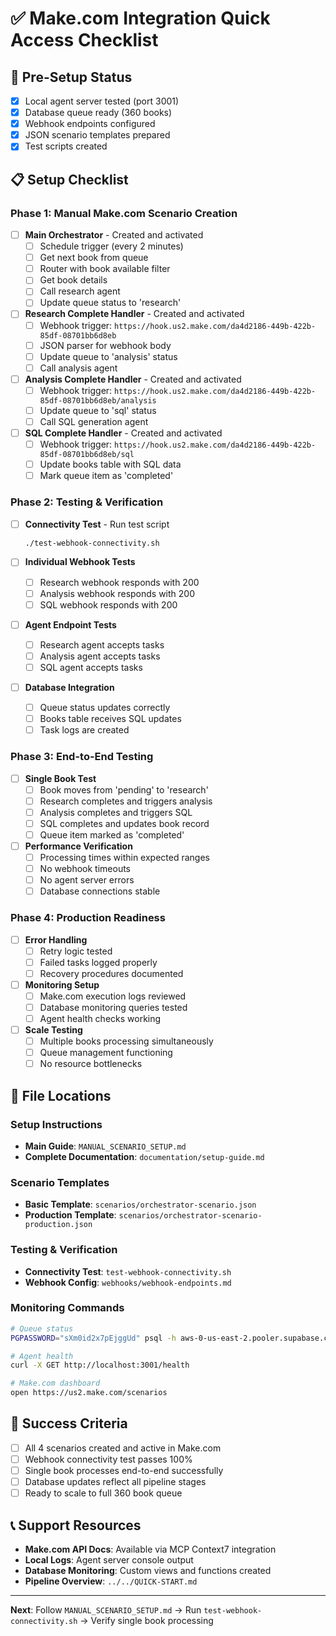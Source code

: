# ✅ Make.com Integration Quick Access Checklist

## 🎯 **Pre-Setup Status**
- [x] Local agent server tested (port 3001)
- [x] Database queue ready (360 books)
- [x] Webhook endpoints configured
- [x] JSON scenario templates prepared
- [x] Test scripts created

## 📋 **Setup Checklist**

### Phase 1: Manual Make.com Scenario Creation
- [ ] **Main Orchestrator** - Created and activated
  - [ ] Schedule trigger (every 2 minutes)
  - [ ] Get next book from queue
  - [ ] Router with book available filter
  - [ ] Get book details
  - [ ] Call research agent
  - [ ] Update queue status to 'research'

- [ ] **Research Complete Handler** - Created and activated
  - [ ] Webhook trigger: `https://hook.us2.make.com/da4d2186-449b-422b-85df-08701bb6d8eb`
  - [ ] JSON parser for webhook body
  - [ ] Update queue to 'analysis' status
  - [ ] Call analysis agent

- [ ] **Analysis Complete Handler** - Created and activated
  - [ ] Webhook trigger: `https://hook.us2.make.com/da4d2186-449b-422b-85df-08701bb6d8eb/analysis`
  - [ ] Update queue to 'sql' status
  - [ ] Call SQL generation agent

- [ ] **SQL Complete Handler** - Created and activated
  - [ ] Webhook trigger: `https://hook.us2.make.com/da4d2186-449b-422b-85df-08701bb6d8eb/sql`
  - [ ] Update books table with SQL data
  - [ ] Mark queue item as 'completed'

### Phase 2: Testing & Verification
- [ ] **Connectivity Test** - Run test script
  ```bash
  ./test-webhook-connectivity.sh
  ```

- [ ] **Individual Webhook Tests**
  - [ ] Research webhook responds with 200
  - [ ] Analysis webhook responds with 200
  - [ ] SQL webhook responds with 200

- [ ] **Agent Endpoint Tests**
  - [ ] Research agent accepts tasks
  - [ ] Analysis agent accepts tasks
  - [ ] SQL agent accepts tasks

- [ ] **Database Integration**
  - [ ] Queue status updates correctly
  - [ ] Books table receives SQL updates
  - [ ] Task logs are created

### Phase 3: End-to-End Testing
- [ ] **Single Book Test**
  - [ ] Book moves from 'pending' to 'research'
  - [ ] Research completes and triggers analysis
  - [ ] Analysis completes and triggers SQL
  - [ ] SQL completes and updates book record
  - [ ] Queue item marked as 'completed'

- [ ] **Performance Verification**
  - [ ] Processing times within expected ranges
  - [ ] No webhook timeouts
  - [ ] No agent server errors
  - [ ] Database connections stable

### Phase 4: Production Readiness
- [ ] **Error Handling**
  - [ ] Retry logic tested
  - [ ] Failed tasks logged properly
  - [ ] Recovery procedures documented

- [ ] **Monitoring Setup**
  - [ ] Make.com execution logs reviewed
  - [ ] Database monitoring queries tested
  - [ ] Agent health checks working

- [ ] **Scale Testing**
  - [ ] Multiple books processing simultaneously
  - [ ] Queue management functioning
  - [ ] No resource bottlenecks

## 🚀 **File Locations**

### Setup Instructions
- **Main Guide**: `MANUAL_SCENARIO_SETUP.md`
- **Complete Documentation**: `documentation/setup-guide.md`

### Scenario Templates
- **Basic Template**: `scenarios/orchestrator-scenario.json`
- **Production Template**: `scenarios/orchestrator-scenario-production.json`

### Testing & Verification
- **Connectivity Test**: `test-webhook-connectivity.sh`
- **Webhook Config**: `webhooks/webhook-endpoints.md`

### Monitoring Commands
```bash
# Queue status
PGPASSWORD="sXm0id2x7pEjggUd" psql -h aws-0-us-east-2.pooler.supabase.com -p 5432 -U postgres.aayvvcpxafzhcjqewwja -d postgres -c "SELECT status, COUNT(*) FROM book_processing_queue GROUP BY status;"

# Agent health  
curl -X GET http://localhost:3001/health

# Make.com dashboard
open https://us2.make.com/scenarios
```

## 🎯 **Success Criteria**

- [ ] All 4 scenarios created and active in Make.com
- [ ] Webhook connectivity test passes 100%
- [ ] Single book processes end-to-end successfully
- [ ] Database updates reflect all pipeline stages
- [ ] Ready to scale to full 360 book queue

## 📞 **Support Resources**

- **Make.com API Docs**: Available via MCP Context7 integration
- **Local Logs**: Agent server console output
- **Database Monitoring**: Custom views and functions created
- **Pipeline Overview**: `../../QUICK-START.md`

---

**Next**: Follow `MANUAL_SCENARIO_SETUP.md` → Run `test-webhook-connectivity.sh` → Verify single book processing